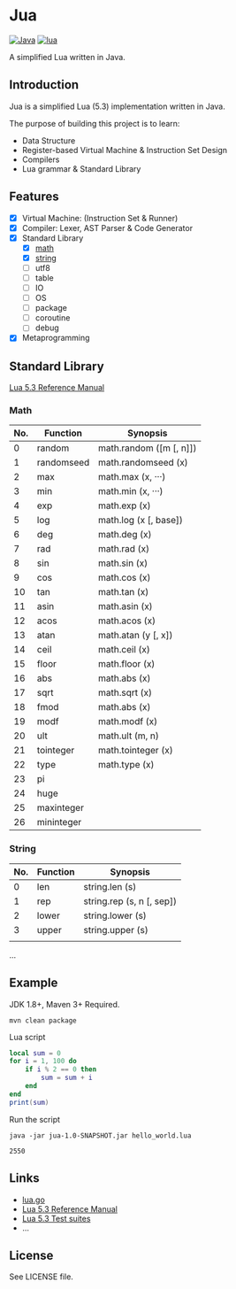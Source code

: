 # Jua

[![Java](https://img.shields.io/badge/language-Java-green.svg)]()
[![lua](https://img.shields.io/badge/language-lua-blue.svg)]()

A simplified Lua written in Java.

## Introduction

Jua is a simplified Lua (5.3) implementation written in Java. 

The purpose of building this project is to learn:

- Data Structure
- Register-based Virtual Machine & Instruction Set Design
- Compilers
- Lua grammar & Standard Library

## Features

- [x] Virtual Machine: (Instruction Set & Runner)
- [x] Compiler: Lexer, AST Parser & Code Generator
- [x] Standard Library
    - [x] [math](#math)
    - [x] [string](#string)
    - [ ] utf8
    - [ ] table
    - [ ] IO
    - [ ] OS
    - [ ] package
    - [ ] coroutine
    - [ ] debug
- [x] Metaprogramming

<!--

### Instruction Set (completed)

| No. | Symbol | Opcode   | Mode | Desc |
| ------ | ----------- | ----------- | ----------- | ----------- |
| 0    | OP_MOVE     | 0x00       | iABC   | `R(A) := R(B)` |
| 1   | OP_LOADK    | 0x01       | iABx   | `R(A) := Kst(Bx)` |
| 2  | OP_LOADKX   | 0x02       | iABx   | `R(A) := Kst(extra arg)` |
| 3 | OP_LOADBOOL | 0x03       | iABC   | `R(A) := (bool)B; if (C) pc++` |
| 4 | OP_LOADNIL  | 0x04       | iABC   | `R(A), R(A+1), ..., R(A+B) := nil` |
| 5 | OP_GETUPVAL | 0x05       | iABC   | `R(A) := UpValue[B]` |
| 6 | OP_GETTABUP | 0x06       | iABC   | `R(A) := UpValue[B][RK(C)]` |
| 7 | OP_GETTABLE | 0x07       | iABC   | `R(A) := R(B)[RK(C)]` |
| 8 | OP_SETTABUP | 0x08       | iABC   | `UpValue[A][RK(B)] := RK(C)` |
| 9 | OP_SETUPVAL | 0x09       | iABC   | `UpValue[B] := R(A)` |
| 10 | OP_SETTABLE | 0x0A       | iABC   | `R(A)[RK(B)] := RK(C)` |
| 11 | OP_NEWTABLE | 0x0B       | iABC   | `R(A) := {} (size = B,C)` |
| 12   | OP_SELF     | 0x0C       | iABC   | `R(A+1) := R(B); R(A) := R(B)[RK(C)]` |
| 13    | OP_ADD      | 0x0D       | iABC   | `R(A) := RK(B) + RK(C)` |
| 14    | OP_SUB      | 0x0E       | iABC   | `R(A) := RK(B) - RK(C)` |
| 15    | OP_MUL      | 0x0F       | iABC   | `R(A) := RK(B) * RK(C)` |
| 16    | OP_MOD      | 0x10       | iABC   | `R(A) := RK(B) % RK(C)` |
| 17    | OP_POW      | 0x11       | iABC   | `R(A) := RK(B) ^ RK(C)` |
| 18    | OP_DIV      | 0x12       | iABC   | `R(A) := RK(B) / RK(C)` |
| 19   | OP_IDIV     | 0x13       | iABC   | `R(A) := RK(B) // RK(C)` |
| 20   | OP_BAND     | 0x14       | iABC   | `R(A) := RK(B) & RK(C)` |
| 21    | OP_BOR      | 0x15       | iABC   | `R(A) := RK(B)` |
| 22   | OP_BXOR     | 0x16       | iABC   | `R(A) := RK(B) ~ RK(C)` |
| 23    | OP_SHL      | 0x17       | iABC   | `R(A) := RK(B) << RK(C)` |
| 24    | OP_SHR      | 0x18       | iABC   | `R(A) := RK(B) >> RK(C)` |
| 25    | OP_UNM      | 0x19       | iABC   | `R(A) := -R(B)` |
| 26   | OP_BNOT     | 0x1A       | iABC   | `R(A) := ~R(B)` |
| 27   | OP_NOT      | 0x1B       | iABC   | `R(A) := not R(B)` |
| 28    | OP_LEN      | 0x1C       | iABC   | `R(A) := length of R(B)` |
| 29 | OP_CONCAT   | 0x1D       | iABC   | `R(A) := R(B).. ... ..R(C)` |
| 30    | OP_JMP      | 0x1E       | iAsBx  | `pc+=sBx; if (A) close all upvalues >= R(A - 1)` |
| 31     | OP_EQ       | 0x1F       | iABC   | `if ((RK(B) == RK(C)) ~= A) then pc++` |
| 32     | OP_LT       | 0x20       | iABC   | `if ((RK(B) <  RK(C)) ~= A) then pc++` |
| 33     | OP_LE       | 0x21       | iABC   | `if ((RK(B) <= RK(C)) ~= A) then pc++` |
| 34   | OP_TEST     | 0x22       | iABC   | `if not (R(A) <=> C) then pc++` |
| 35 | OP_TESTSET  | 0x23       | iABC   | `if (R(B) <=> C) then R(A) := R(B) else pc++` |
| 36   | OP_CALL     | 0x24       | iABC   | `R(A), ... ,R(A+C-2) := R(A)(R(A+1), ... ,R(A+B-1))` |
| 37 | OP_TAILCALL | 0x25       | iABC   | `return R(A)(R(A+1), ... ,R(A+B-1))` |
| 38 | OP_RETURN   | 0x26       | iABC   | `return R(A), ... ,R(A+B-2)` |
| 39 | OP_FORLOOP  | 0x27       | iABC   | `R(A)+=R(A+2); if R(A) <?= R(A+1) then { pc+=sBx; R(A+3)=R(A) }` |
| 40 | OP_FORPREP  | 0x28       | iAsBx  | `R(A)-=R(A+2); pc+=sBx` |
| 41 | OP_TFORCALL | 0x29       | iABC   | `R(A+3), ... ,R(A+2+C) := R(A)(R(A+1), R(A+2));` |
| 42 | OP_TFORLOOP | 0x2A       | iAsBx  | `if R(A+1) ~= nil then { R(A)=R(A+1); pc += sBx }` |
| 43 | OP_SETLIST  | 0x2B       | iABC   | `R(A)[(C-1)*FPF+i] := R(A+i), 1 <= i <= B` |
| 44 | OP_CLOSURE  | 0x2C       | iABx   | `R(A) := closure(KPROTO[Bx])` |
| 45 | OP_VARARG   | 0x2D       | iABC   | `R(A), R(A+1), ..., R(A+B-2) = vararg` |
| 46 | OP_EXTRAARG | 0x2E       |    | `extra (larger) argument for previous opcode` |

-->

## Standard Library

[Lua 5.3 Reference Manual](http://www.lua.org/manual/5.3/manual.html#pdf-math.random)

### <span id="math">Math</span>

| No.  | Function   | Synopsis                |
| ---- | ---------- | ----------------------- |
| 0    | random     | math.random ([m [, n]]) |
| 1    | randomseed | math.randomseed (x)     |
| 2    | max        | math.max (x, ···)       |
| 3    | min        | math.min (x, ···)       |
| 4    | exp        | math.exp (x)            |
| 5    | log        | math.log (x [, base])   |
| 6    | deg        | math.deg (x)            |
| 7    | rad        | math.rad (x)            |
| 8    | sin        | math.sin (x)            |
| 9    | cos        | math.cos (x)            |
| 10   | tan        | math.tan (x)            |
| 11   | asin       | math.asin (x)           |
| 12   | acos       | math.acos (x)           |
| 13   | atan       | math.atan (y [, x])     |
| 14   | ceil       | math.ceil (x)           |
| 15   | floor      | math.floor (x)          |
| 16   | abs        | math.abs (x)            |
| 17   | sqrt       | math.sqrt (x)           |
| 18   | fmod       | math.abs (x)            |
| 19   | modf       | math.modf (x)           |
| 20   | ult        | math.ult (m, n)         |
| 21   | tointeger  | math.tointeger (x)      |
| 22   | type       | math.type (x)           |
| 23   | pi         |                         |
| 24   | huge       |                         |
| 25   | maxinteger |                         |
| 26   | mininteger |                         |

### <span id="string">String</span>

| No.  | Function | Synopsis                  |
| ---- | -------- | ------------------------- |
| 0    | len      | string.len (s)            |
| 1    | rep      | string.rep (s, n [, sep]) |
| 2    | lower    | string.lower (s)          |
| 3    | upper    | string.upper (s)          |
|      |          |                           |

...

## Example

JDK 1.8+, Maven 3+ Required.

```shell
mvn clean package
```

Lua script

```lua
local sum = 0
for i = 1, 100 do
    if i % 2 == 0 then
        sum = sum + i
    end
end
print(sum)
```

Run the script

```shell
java -jar jua-1.0-SNAPSHOT.jar hello_world.lua
```

```
2550
```



## Links

- [lua.go](https://github.com/zxh0/lua.go)
- [Lua 5.3 Reference Manual](http://www.lua.org/manual/5.3/manual.html)
- [Lua 5.3 Test suites](http://www.lua.org/tests/lua-5.3.4-tests.tar.gz)
- ...

## License

See LICENSE file.